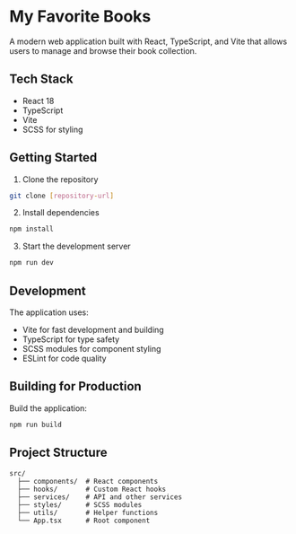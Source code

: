 # My Favorite Books

A modern web application built with React, TypeScript, and Vite that allows users to manage and browse their book collection.

## Tech Stack

- React 18
- TypeScript
- Vite
- SCSS for styling

## Getting Started

1. Clone the repository

```bash
git clone [repository-url]
```

2. Install dependencies

```bash
npm install
```

3. Start the development server

```bash
npm run dev
```

## Development

The application uses:

- Vite for fast development and building
- TypeScript for type safety
- SCSS modules for component styling
- ESLint for code quality

## Building for Production

Build the application:

```bash
npm run build
```

## Project Structure

```
src/
  ├── components/  # React components
  ├── hooks/       # Custom React hooks
  ├── services/    # API and other services
  ├── styles/      # SCSS modules
  ├── utils/       # Helper functions
  └── App.tsx      # Root component
```
